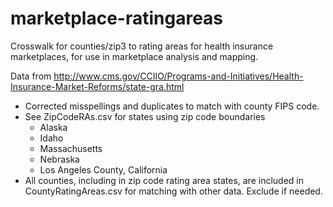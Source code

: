 # marketplace-ratingareas
Crosswalk for counties/zip3 to rating areas for health insurance marketplaces, for use in marketplace analysis and mapping.

Data from http://www.cms.gov/CCIIO/Programs-and-Initiatives/Health-Insurance-Market-Reforms/state-gra.html

* Corrected misspellings and duplicates to match with county FIPS code. 
* See ZipCodeRAs.csv for states using zip code boundaries
  * Alaska
  * Idaho
  * Massachusetts
  * Nebraska
  * Los Angeles County, California
* All counties, including in zip code rating area states, are included in CountyRatingAreas.csv for matching with other data. Exclude if needed.
